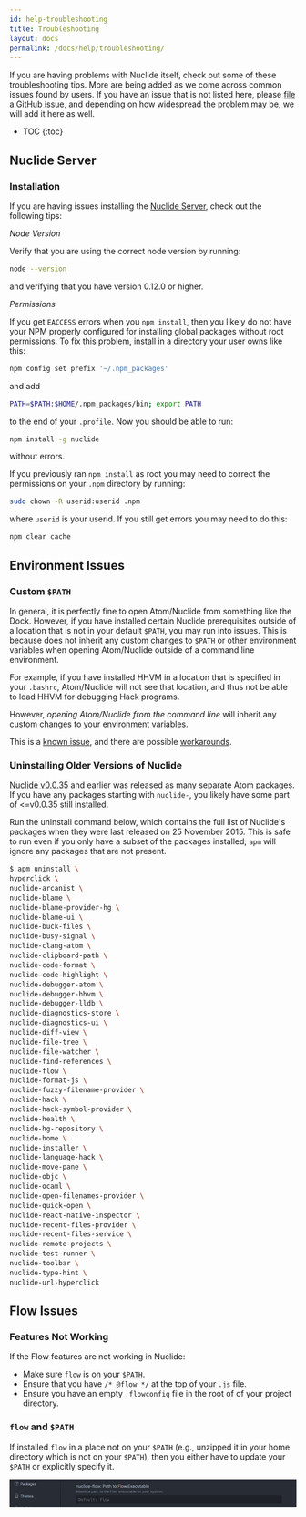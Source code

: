 ```yaml
---
id: help-troubleshooting
title: Troubleshooting
layout: docs
permalink: /docs/help/troubleshooting/
---
```


If you are having problems with Nuclide itself, check out some of these troubleshooting tips. More
are being added as we come across common issues found by users. If you have an issue that is not
listed here, please [file a GitHub issue](https://github.com/facebook/nuclide/issues), and
depending on how widespread the problem may be, we will add it here as well.

* TOC
{:toc}

## Nuclide Server

### Installation

If you are having issues installing the [Nuclide Server](/docs/features/remote#nuclide-server),
check out the following tips:

*Node Version*

Verify that you are using the correct node version by running:

```bash
node --version
```

and verifying that you have version 0.12.0 or higher.

*Permissions*

If you get `EACCESS` errors when you `npm install`, then you likely do not have your NPM properly
configured for installing global packages without root permissions. To fix this problem, install in
a directory your user owns like this:

```bash
npm config set prefix '~/.npm_packages'
```

and add

```bash
PATH=$PATH:$HOME/.npm_packages/bin; export PATH
```

to the end of your `.profile`.  Now you should be able to run:

```bash
npm install -g nuclide
```

without errors.

If you previously ran `npm install` as root you may need to correct the permissions on your `.npm`
directory by running:

```bash
sudo chown -R userid:userid .npm
```

where `userid` is your userid.  If you still get errors you may need to do this:

```bash
npm clear cache
```

## Environment Issues

### Custom `$PATH`

In general, it is perfectly fine to open Atom/Nuclide from something like the Dock. However, if
you have installed certain Nuclide prerequisites outside of a location that is not in your default
`$PATH`, you may run into issues. This is because does not inherit any custom changes to `$PATH` or
other environment variables when opening Atom/Nuclide outside of a command line environment.

For example, if you have installed HHVM in a location that is specified in your `.bashrc`,
Atom/Nuclide will not see that location, and thus not be able to load HHVM for debugging Hack
programs.

However, *opening Atom/Nuclide from the command line* will inherit any custom changes to your
environment variables.

This is a [known issue](https://github.com/AtomLinter/Linter/issues/150), and there are possible
[workarounds](http://serverfault.com/a/277034).

### Uninstalling Older Versions of Nuclide

[Nuclide v0.0.35](https://github.com/facebook/nuclide/releases/tag/v0.0.35) and earlier was released
as many separate Atom packages. If you have any packages starting with `nuclide-`, you likely have
some part of <=v0.0.35 still installed.

Run the uninstall command below, which contains the full list of Nuclide's packages when they were
last released on 25 November 2015. This is safe to run even if you only have a subset of the
packages installed; `apm` will ignore any packages that are not present.

```bash
$ apm uninstall \
hyperclick \
nuclide-arcanist \
nuclide-blame \
nuclide-blame-provider-hg \
nuclide-blame-ui \
nuclide-buck-files \
nuclide-busy-signal \
nuclide-clang-atom \
nuclide-clipboard-path \
nuclide-code-format \
nuclide-code-highlight \
nuclide-debugger-atom \
nuclide-debugger-hhvm \
nuclide-debugger-lldb \
nuclide-diagnostics-store \
nuclide-diagnostics-ui \
nuclide-diff-view \
nuclide-file-tree \
nuclide-file-watcher \
nuclide-find-references \
nuclide-flow \
nuclide-format-js \
nuclide-fuzzy-filename-provider \
nuclide-hack \
nuclide-hack-symbol-provider \
nuclide-health \
nuclide-hg-repository \
nuclide-home \
nuclide-installer \
nuclide-language-hack \
nuclide-move-pane \
nuclide-objc \
nuclide-ocaml \
nuclide-open-filenames-provider \
nuclide-quick-open \
nuclide-react-native-inspector \
nuclide-recent-files-provider \
nuclide-recent-files-service \
nuclide-remote-projects \
nuclide-test-runner \
nuclide-toolbar \
nuclide-type-hint \
nuclide-url-hyperclick
```
## Flow Issues

### Features Not Working

If the Flow features are not working in Nuclide:

- Make sure `flow` is on your [`$PATH`](#flow-issues__flow-and-path).
- Ensure that you have `/* @flow */` at the top of your `.js` file.
- Ensure you have an empty `.flowconfig` file in the root of of your project directory.

### `flow` and `$PATH`

If installed `flow` in a place not on your `$PATH` (e.g., unzipped it in your home directory which
is not on your `$PATH`), then you either have to update your `$PATH` or explicitly specify it.

![](/static/images/help/troubleshooting-settings-nuclide-flow-executable.png)  
